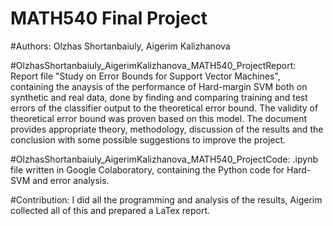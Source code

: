 # MATH540 Final Project

#Authors: Olzhas Shortanbaiuly, Aigerim Kalizhanova

#OlzhasShortanbaiuly_AigerimKalizhanova_MATH540_ProjectReport: Report file "Study on Error Bounds for Support Vector Machines", containing the anaysis of the performance of Hard-margin SVM both on synthetic and real data, done by finding and comparing training and test errors of the classifier output to the theoretical error bound. The validity of theoretical error bound was proven based on this model. The document provides appropriate theory, methodology, discussion of the results and the conclusion with some possible suggestions to improve the project.

#OlzhasShortanbaiuly_AigerimKalizhanova_MATH540_ProjectCode: .ipynb file written in Google Colaboratory, containing the Python code for Hard-SVM and error analysis.

#Contribution: I did all the programming and analysis of the results, Aigerim collected all of this and prepared a LaTex report.
